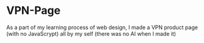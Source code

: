 # VPN-Page
As a part of my learning process of web design, I made a VPN product page (with no JavaScrypt) all by my self (there was no AI when I made it)
